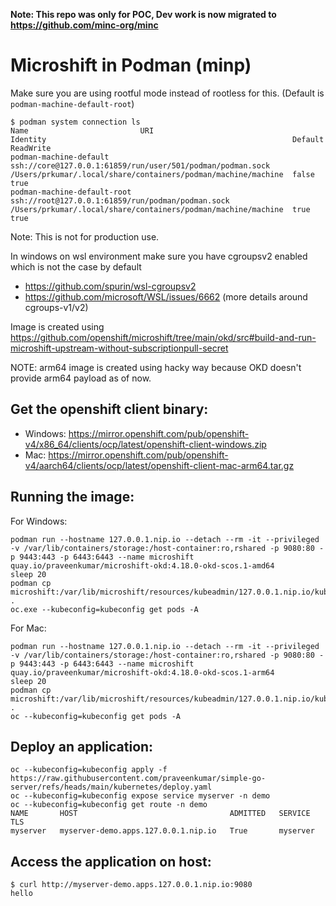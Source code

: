 **Note: This repo was only for POC, Dev work is now migrated to https://github.com/minc-org/minc**

Microshift in Podman (minp)
==========================

Make sure you are using rootful mode instead of rootless for this. (Default is `podman-machine-default-root`)
```
$ podman system connection ls
Name                         URI                                                         Identity                                                       Default     ReadWrite
podman-machine-default       ssh://core@127.0.0.1:61859/run/user/501/podman/podman.sock  /Users/prkumar/.local/share/containers/podman/machine/machine  false       true
podman-machine-default-root  ssh://root@127.0.0.1:61859/run/podman/podman.sock           /Users/prkumar/.local/share/containers/podman/machine/machine  true        true
```

Note: This is not for production use.

In windows on wsl environment make sure you have cgroupsv2 enabled which is not the case by default 
 - https://github.com/spurin/wsl-cgroupsv2
 - https://github.com/microsoft/WSL/issues/6662 (more details around cgroups-v1/v2)

Image is created using https://github.com/openshift/microshift/tree/main/okd/src#build-and-run-microshift-upstream-without-subscriptionpull-secret

NOTE: arm64 image is created using hacky way because OKD doesn't provide arm64 payload as of now.

Get the openshift client binary:
------------------------------
- Windows: https://mirror.openshift.com/pub/openshift-v4/x86_64/clients/ocp/latest/openshift-client-windows.zip
- Mac: https://mirror.openshift.com/pub/openshift-v4/aarch64/clients/ocp/latest/openshift-client-mac-arm64.tar.gz


Running the image:
----------------

For Windows:
```
podman run --hostname 127.0.0.1.nip.io --detach --rm -it --privileged -v /var/lib/containers/storage:/host-container:ro,rshared -p 9080:80 -p 9443:443 -p 6443:6443 --name microshift quay.io/praveenkumar/microshift-okd:4.18.0-okd-scos.1-amd64
sleep 20
podman cp microshift:/var/lib/microshift/resources/kubeadmin/127.0.0.1.nip.io/kubeconfig .
oc.exe --kubeconfig=kubeconfig get pods -A
```

For Mac:
```
podman run --hostname 127.0.0.1.nip.io --detach --rm -it --privileged -v /var/lib/containers/storage:/host-container:ro,rshared -p 9080:80 -p 9443:443 -p 6443:6443 --name microshift quay.io/praveenkumar/microshift-okd:4.18.0-okd-scos.1-arm64
sleep 20
podman cp microshift:/var/lib/microshift/resources/kubeadmin/127.0.0.1.nip.io/kubeconfig .
oc --kubeconfig=kubeconfig get pods -A
```

Deploy an application:
---------------------
```
oc --kubeconfig=kubeconfig apply -f https://raw.githubusercontent.com/praveenkumar/simple-go-server/refs/heads/main/kubernetes/deploy.yaml
oc --kubeconfig=kubeconfig expose service myserver -n demo
oc --kubeconfig=kubeconfig get route -n demo
NAME       HOST                                  ADMITTED   SERVICE    TLS
myserver   myserver-demo.apps.127.0.0.1.nip.io   True       myserver
```

Access the application on host:
------------------------------
```
$ curl http://myserver-demo.apps.127.0.0.1.nip.io:9080
hello
```


